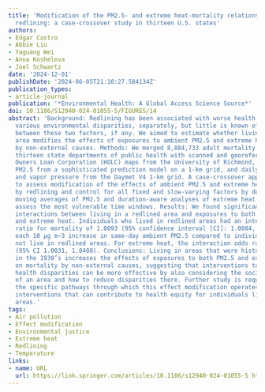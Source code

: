 ```yaml
---
title: 'Modification of the PM2.5- and extreme heat-mortality relationships by historical
  redlining: a case-crossover study in thirteen U.S. states'
authors:
- Edgar Castro
- Abbie Liu
- Yaguang Wei
- Anna Kosheleva
- Joel Schwartz
date: '2024-12-01'
publishDate: '2024-06-05T21:10:27.584134Z'
publication_types:
- article-journal
publication: '*Environmental Health: A Global Access Science Source*'
doi: 10.1186/S12940-024-01055-5/FIGURES/14
abstract: 'Background: Redlining has been associated with worse health outcomes and
  various environmental disparities, separately, but little is known of the interaction
  between these two factors, if any. We aimed to estimate whether living in a historically-redlined
  area modifies the effects of exposures to ambient PM2.5 and extreme heat on mortality
  by non-external causes. Methods: We merged 8,884,733 adult mortality records from
  thirteen state departments of public health with scanned and georeferenced Home
  Owners Loan Corporation (HOLC) maps from the University of Richmond, daily average
  PM2.5 from a sophisticated prediction model on a 1-km grid, and daily temperature
  and vapor pressure from the Daymet V4 1-km grid. A case-crossover approach was used
  to assess modification of the effects of ambient PM2.5 and extreme heat exposures
  by redlining and control for all fixed and slow-varying factors by design. Multiple
  moving averages of PM2.5 and duration-aware analyses of extreme heat were used to
  assess the most vulnerable time windows. Results: We found significant statistical
  interactions between living in a redlined area and exposures to both ambient PM2.5
  and extreme heat. Individuals who lived in redlined areas had an interaction odds
  ratio for mortality of 1.0093 (95% confidence interval [CI]: 1.0084, 1.0101) for
  each 10 µg m−3 increase in same-day ambient PM2.5 compared to individuals who did
  not live in redlined areas. For extreme heat, the interaction odds ratio was 1.0218
  (95% CI 1.0031, 1.0408). Conclusions: Living in areas that were historically-redlined
  in the 1930’s increases the effects of exposures to both PM2.5 and extreme heat
  on mortality by non-external causes, suggesting that interventions to reduce environmental
  health disparities can be more effective by also considering the social context
  of an area and how to reduce disparities there. Further study is required to ascertain
  the specific pathways through which this effect modification operates and to develop
  interventions that can contribute to health equity for individuals living in these
  areas.'
tags:
- Air pollution
- Effect modification
- Environmental justice
- Extreme heat
- Redlining
- Temperature
links:
- name: URL
  url: https://link.springer.com/articles/10.1186/s12940-024-01055-5 https://link.springer.com/article/10.1186/s12940-024-01055-5
---
```

